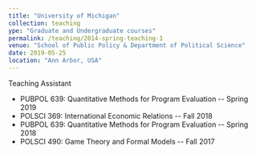 ```yaml
---
title: "University of Michigan"
collection: teaching
ype: "Graduate and Undergraduate courses"
permalink: /teaching/2014-spring-teaching-1
venue: "School of Public Policy & Department of Political Science"
date: 2019-05-25
location: "Ann Arbor, USA"
---
```


Teaching Assistant

- PUBPOL 639: Quantitative Methods for Program Evaluation -- Spring 2019
- POLSCI 369: International Economic Relations -- Fall 2018
- PUBPOL 639: Quantitative Methods for Program Evaluation -- Spring 2018
- POLSCI 490: Game Theory and Formal Models -- Fall 2017
